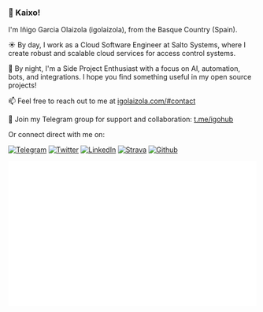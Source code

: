 ### 👋 Kaixo!

I'm Iñigo Garcia Olaizola (igolaizola), from the Basque Country (Spain).

☀️ By day, I work as a Cloud Software Engineer at Salto Systems, where I create robust and scalable cloud services for access control systems.

🌙 By night, I'm a Side Project Enthusiast with a focus on AI, automation, bots, and integrations.
I hope you find something useful in my open source projects!

📫 Feel free to reach out to me at [igolaizola.com/#contact](https://igolaizola.com/#contact)

📢 Join my Telegram group for support and collaboration: [t.me/igohub](https://t.me/igohub)

Or connect direct with me on:

[![Telegram](https://raw.githubusercontent.com/gauravghongde/social-icons/30c95ea4c26d70ebceb4e34fc3d3d4514ff18643/SVG/Color/Telegram.svg)](https://t.me/igolaizola)
[![Twitter](https://raw.githubusercontent.com/gauravghongde/social-icons/30c95ea4c26d70ebceb4e34fc3d3d4514ff18643/SVG/Color/Twitter.svg)](https://twitter.com/igolaizola)
[![LinkedIn](https://raw.githubusercontent.com/gauravghongde/social-icons/30c95ea4c26d70ebceb4e34fc3d3d4514ff18643/SVG/Color/LinkedIN.svg)](https://linkedin.com/in/igolaizola)
[![Strava](https://raw.githubusercontent.com/gauravghongde/social-icons/30c95ea4c26d70ebceb4e34fc3d3d4514ff18643/SVG/Color/Strava.svg)](https://strava.com/athletes/igolaizola)
[![Github](https://raw.githubusercontent.com/gauravghongde/social-icons/30c95ea4c26d70ebceb4e34fc3d3d4514ff18643/SVG/Color/Github.svg)](https://github.com/igolaizola)

![](https://raw.githubusercontent.com/igolaizola/github-stats/master/generated/overview.svg#gh-dark-mode-only)

